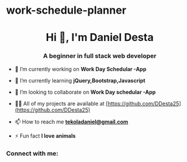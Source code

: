 # work-schedule-planner

<h1 align="center">Hi 👋, I'm Daniel Desta</h1>
<h3 align="center">A beginner in full stack web developer</h3>

- 🔭 I’m currently working on **Work Day Schedular -App**

- 🌱 I’m currently learning **jQuery,Bootstrap,Javascript**

- 👯 I’m looking to collaborate on **Work Day schedular -App**

- 👨‍💻 All of my projects are available at [https://github.com/DDesta25](https://github.com/DDesta25)

- 📫 How to reach me **tekoladaniel@gmail.com**

- ⚡ Fun fact **I love animals**

<h3 align="left">Connect with me:</h3>
<p align="left">
</p>
